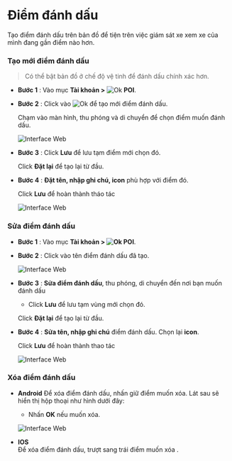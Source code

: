 # Điểm đánh dấu

Tạo điểm đánh dấu trên bản đồ để tiện trên việc giám sát xe xem xe của mình đang gần điểm nào hơn.
<div id="poi"> 
</div>

### Tạo mới điểm đánh dấu 

> Có thể bật bản đồ ở chế độ vệ tinh để đánh dấu chính xác hơn.

- **Bước 1** : Vào mục **Tài khoản >** <span class="icon-left svg-filter-info">![Ok](/docs/assets/images/web-interface/icon/SVG/icons8-flag-2.svg) **POI**.


- **Bước 2** : Click vào <span class="icon-left svg-filter-info">![Ok](/docs/assets/images/web-interface/icon/SVG/plus.svg) để tạo mới điểm đánh dấu.

    Chạm vào màn  hình, thu phóng và di chuyển để chọn điểm muốn đánh dấu.

    <span class="icon-left5">![Interface Web](/docs/assets/images/web-interface/app-vcn/create-poi-3.jpg)

* **Bước 3** : Click **Lưu** để lưu tạm điểm mới chọn đó.

    Click **Đặt lại** để tạo lại từ đầu.

* **Bước 4** : **Đặt tên, nhập ghi chú, icon** phù hợp với điểm đó.

    Click **Lưu** để hoàn thành tháo tác

    <span class="icon-left5">![Interface Web](/docs/assets/images/web-interface/app-vcn/create-poi-4.jpg)

### Sửa điểm đánh dấu 

- **Bước 1** : Vào mục **Tài khoản > <span class="icon-left svg-filter-info">![Ok](/docs/assets/images/web-interface/icon/SVG/icons8-flag-2.svg) POI**.

- **Bước 2** : Click vào tên điểm đánh dấu đã tạo.

    <span class="icon-left5">![Interface Web](/docs/assets/images/web-interface/app-vcn/edit-poi-3.jpg)

- **Bước 3** : **Sửa điểm đánh dấu**, thu phóng, di chuyển đến nơi bạn muốn đánh dấu

    * Click **Lưu** để lưu tạm vùng mới chọn đó.

    Click **Đặt lại** để tạo lại từ đầu.

* **Bước 4** : **Sửa tên, nhập ghi chú** điểm đánh dấu. Chọn lại **icon**.

    Click **Lưu** để hoàn thành thao tác

    <span class="icon-left5">![Interface Web](/docs/assets/images/web-interface/app-vcn/edit-poi-4.jpg)

### Xóa điểm đánh dấu

* **Android** 
Để xóa điểm đánh dấu, nhấn giữ điểm muốn xóa. Lát sau sẽ hiển thị hộp thoại như hình dưới đây: 
    * Nhấn **OK** nếu muốn xóa.

    <span class="icon-left4">![Interface Web](/docs/assets/images/web-interface/app-vcn/delete-poi.jpg)

* **IOS**  
Để xóa điểm đánh dấu, trượt sang trái điểm muốn xóa .










